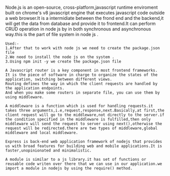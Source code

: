  <!-- 1- What is Node JS  -->
   Node.js is an open-source, cross-platform,javascript runtime enviroment built on chrome's v8 javascript engine that executes javascript code outside a web browser.It is a intermidiate between the frond end and the backend,it will get the data from database and provide it to frontend.It can perform CRUD operation in node js by in both synchronous and asynchronous way.this is the part of file system in node js . 

    Used:-
    1.After that to work with node js we need to create the package.json file 
    2.We need to install the node js on the system . 
    3.Using npm init -y we create the package.json file 

<!-- 2- What is Routing in nodeJS? -->
    A Javascript router is a key component in most frontend frameworks. 
    It is the piece of software in charge to organize the states of the application, switching between different views.
    Routing defines the way in which the client requests are handled by the application endpoints.
    And when you make some routers in separate file, you can use them by using middleware.

<!--3- What is middleware? -->
    A middleware is a function which is used for handling requests.it takes three arguments,i.e,request,response,next.Basically,at first,the client request will go to the middleware,not directly to the server.if the condition specified in the middleware is fulfilled,then only middleware will send the request to server using next(),otherwise the request will be redirected.there are two types of middleware,global middleware and local middleware.

<!-- 4- What is express? -->
    Express is back-end web application framework of nodejs that provides us with broad features for building web and mobile applications.It is faster,unopinionated and minimalistic.

<!-- 5- What is module? -->
    A module is similar to a js library.it has set of functions or reusable code writen over there that we can use in our application.we import a module in nodejs by using the require() method.

